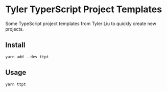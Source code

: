 # Tyler TyperScript Project Templates

Some TypeScript project templates from Tyler Liu to quickly create new projects.


## Install

```
yarn add --dev ttpt
```


## Usage

```
yarn ttpt
```
